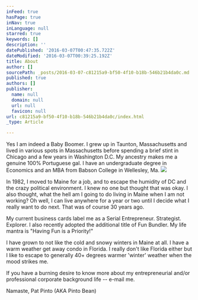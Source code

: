 ```yaml
---
inFeed: true
hasPage: true
inNav: true
inLanguage: null
starred: true
keywords: []
description: ''
datePublished: '2016-03-07T00:47:35.722Z'
dateModified: '2016-03-07T00:39:25.192Z'
title: About
author: []
sourcePath: _posts/2016-03-07-c81215a9-bf50-4f10-b18b-546b21b4da0c.md
published: true
authors: []
publisher:
  name: null
  domain: null
  url: null
  favicon: null
url: c81215a9-bf50-4f10-b18b-546b21b4da0c/index.html
_type: Article

---
```

Yes I am indeed a Baby Boomer. I grew up in Taunton, Massachusetts and lived in various spots in Massachusetts before spending a brief stint in Chicago and a few years in Washington D.C.  My ancestry makes me a genuine 100% Portuguese gal. I have an undergraduate degree in Economics and an MBA from Babson College in Wellesley, Ma.
![](https://the-grid-user-content.s3-us-west-2.amazonaws.com/08002f2f-6fc8-4901-a016-62c767dbb481.jpg)

In 1982, I moved to Maine for a job, and to escape the humidity of DC and the crazy political environment. I knew no one but thought that was okay. I also thought, what the hell am I going to do living in Maine when I am not working?  Oh well, I can live anywhere for a year or two until I decide what I really want to do next. That was of course 30 years ago.

My current business cards label me as a Serial Entrepreneur. Strategist.  Explorer. I also recently adopted the additional title of Fun Bundler. My life mantra is "Having Fun is a Priority!"

I have grown to not like the cold and snowy winters in Maine at all.  I have a warm weather get away condo in Florida. I really don't like Florida either but I like to escape to generally 40+ degrees warmer 'winter' weather when the mood strikes me.

If you have a burning desire to know more about my entrepreneurial and/or professional corporate background life -- e-mail me.

Namaste, Pat Pinto (AKA Pinto Bean)